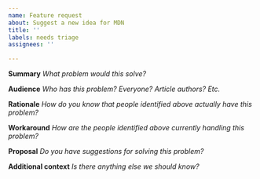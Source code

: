 ```yaml
---
name: Feature request
about: Suggest a new idea for MDN
title: ''
labels: needs triage
assignees: ''

---
```


**Summary**
_What problem would this solve?_


**Audience**
_Who has this problem? Everyone? Article authors? Etc._


**Rationale**
_How do you know that people identified above actually have this problem?_


**Workaround**
_How are the people identified above currently handling this problem?_


**Proposal**
_Do you have suggestions for solving this problem?_


**Additional context**
_Is there anything else we should know?_
